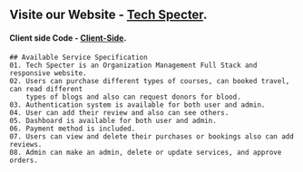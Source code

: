 ## Visite our Website - [Tech Specter](https://agency-97aa4.web.app/).
#### Client side Code - [Client-Side](https://github.com/shahidmonowarr/tech-specter-client).

```
## Available Service Specification
01. Tech Specter is an Organization Management Full Stack and responsive website.
02. Users can purchase different types of courses, can booked travel, can read different
    types of blogs and also can request donors for blood.
03. Authentication system is available for both user and admin.
04. User can add their review and also can see others.
05. Dashboard is available for both user and admin.
06. Payment method is included. 
07. Users can view and delete their purchases or bookings also can add reviews. 
08. Admin can make an admin, delete or update services, and approve orders.

```
